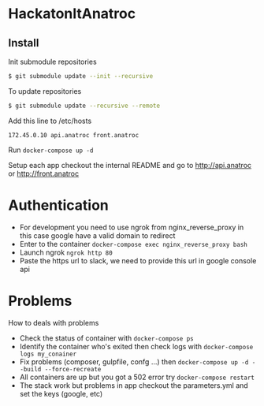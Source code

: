 # HackatonItAnatroc

## Install

Init submodule repositories

```bash
$ git submodule update --init --recursive
```

To update repositories

```bash
$ git submodule update --recursive --remote
```

Add this line to /etc/hosts
```
172.45.0.10 api.anatroc front.anatroc
```

Run `docker-compose up -d`

Setup each app checkout the internal README and go to http://api.anatroc or http://front.anatroc


# Authentication

- For development you need to use ngrok from nginx_reverse_proxy in this case google have a valid domain to redirect
- Enter to the container `docker-compose exec nginx_reverse_proxy bash`
- Launch ngrok `ngrok http 80`
- Paste the https url to slack, we need to provide this url in google console api

# Problems

How to deals with problems 

- Check the status of container with `docker-compose ps`
- Identify the container who's exited then check logs with `docker-compose logs my_conainer`
- Fix problems (composer, gulpfile, confg ...) then `docker-compose up -d --build --force-recreate`
- All containers are up but you got a 502 error try `docker-compose restart`
- The stack work but problems in app checkout the parameters.yml and set the keys (google, etc)
